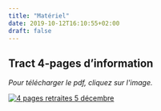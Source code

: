 ```yaml
---
title: "Matériel"
date: 2019-10-12T16:10:55+02:00
draft: false
---
```


## Tract 4-pages d’information

*Pour télécharger le pdf, cliquez sur l'image.*



 [![4 pages retraites 5 décembre](../tract-retraites-5-decembre-4pages-v1-barre2.png)](../tract-retraites-5-decembre-4pages-v1-barre.pdf)
